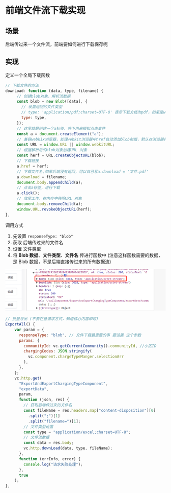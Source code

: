 # 前端文件流下载实现

## 场景

后端传过来一个文件流，前端要如何进行下载保存呢



## 实现

定义一个全局下载函数

```javascript
// 下载文件的方法
downLoad: function (data, type, filename) {
     // 创建blob对象，解析流数据
     const blob = new Blob([data], {
       // 设置返回的文件类型
       // type: 'application/pdf;charset=UTF-8' 表示下载文档为pdf，如果是word则设置为msword，excel为excel
       type: type,
     });
     // 这里就是创建一个a标签，等下用来模拟点击事件
     const a = document.createElement("a");
     // 兼容webkix浏览器，处理webkit浏览器中href自动添加blob前缀，默认在浏览器打开而不是下载
     const URL = window.URL || window.webkitURL;
     // 根据解析后的blob对象创建URL 对象
     const herf = URL.createObjectURL(blob);
     // 下载链接
     a.href = herf;
     // 下载文件名,如果后端没有返回，可以自己写a.download = '文件.pdf'
     a.download = filename;
     document.body.appendChild(a);
     // 点击a标签，进行下载
     a.click();
     // 收尾工作，在内存中移除URL 对象
     document.body.removeChild(a);
     window.URL.revokeObjectURL(herf);
},
```



调用方式

1. 先设置 `responseType: "blob"`
2. 获取 后端传过来的文件名
3. 设置 文件类型
4. 将 **Blob 数据**、**文件类型**、**文件名** 传进行函数中 (注意这样函数需要的数据，是 Blob 数据，不是后端直接传过来的所有数据流)

![image-20230616143835943](./assets/image-20230616143835943.png)	

```javascript
// 批量导出 (不要在意请求方式，知道核心内容即可)
ExportAll() {
    var param = {
      responseType: "blob", // 文件下载最重要的事 要设置 这个参数
      params: {
        communityId: vc.getCurrentCommunity().communityId, //小区ID
        chargingCodes: JSON.stringify(
          vc.component.chargeTypeManger.selectionArr
        ),
      },
    };
    vc.http.get(
      "ExportAndExportChargingTypeComponent",
      "exportData",
      param,
      function (json, res) {
        // 获取后端传过来的文件名
        const fileName = res.headers.map["content-disposition"][0]
          .split(";")[1]
          .split("filename=")[1];
        // 文件类型设置
        const type = "application/excel;charset=UTF-8";
        // 文件流数据
        const data = res.body;
        vc.http.downLoad(data, type, fileName);
      },
      function (errInfo, error) {
        console.log("请求失败处理");
      },
      true
    );
},
```

